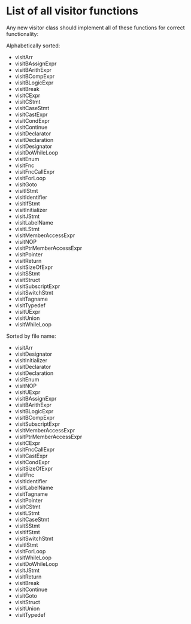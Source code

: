 # List of all visitor functions

Any new visitor class should implement all of these functions for correct functionality:

Alphabetically sorted:

- visitArr
- visitBAssignExpr
- visitBArithExpr
- visitBCompExpr
- visitBLogicExpr
- visitBreak
- visitCExpr
- visitCStmt
- visitCaseStmt
- visitCastExpr
- visitCondExpr
- visitContinue
- visitDeclarator
- visitDeclaration
- visitDesignator
- visitDoWhileLoop
- visitEnum
- visitFnc
- visitFncCallExpr
- visitForLoop
- visitGoto
- visitIStmt
- visitIdentifier
- visitIfStmt
- visitInitializer
- visitJStmt
- visitLabelName
- visitLStmt
- visitMemberAccessExpr
- visitNOP
- visitPtrMemberAccessExpr
- visitPointer
- visitReturn
- visitSizeOfExpr
- visitSStmt
- visitStruct
- visitSubscriptExpr
- visitSwitchStmt
- visitTagname
- visitTypedef
- visitUExpr
- visitUnion
- visitWhileLoop

Sorted by file name:

- visitArr
- visitDesignator
- visitInitializer
- visitDeclarator
- visitDeclaration
- visitEnum
- visitNOP
- visitUExpr
- visitBAssignExpr
- visitBArithExpr
- visitBLogicExpr
- visitBCompExpr
- visitSubscriptExpr
- visitMemberAccessExpr
- visitPtrMemberAccessExpr
- visitCExpr
- visitFncCallExpr
- visitCastExpr
- visitCondExpr
- visitSizeOfExpr
- visitFnc
- visitIdentifier
- visitLabelName
- visitTagname
- visitPointer
- visitCStmt
- visitLStmt
- visitCaseStmt
- visitSStmt
- visitIfStmt
- visitSwitchStmt
- visitIStmt
- visitForLoop
- visitWhileLoop
- visitDoWhileLoop
- visitJStmt
- visitReturn
- visitBreak
- visitContinue
- visitGoto
- visitStruct
- visitUnion
- visitTypedef
